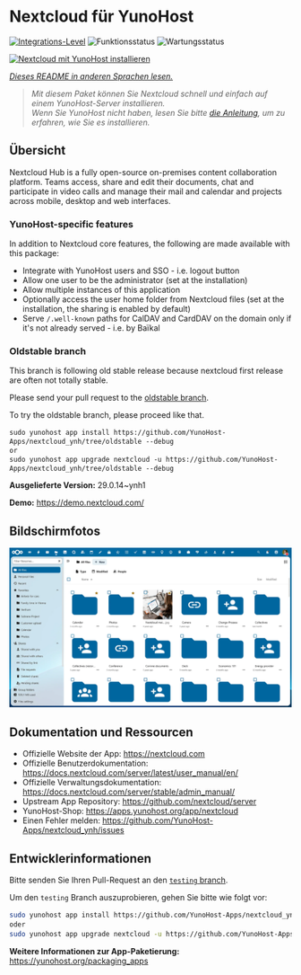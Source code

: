 <!--
N.B.: Diese README wurde automatisch von <https://github.com/YunoHost/apps/tree/master/tools/readme_generator> generiert.
Sie darf NICHT von Hand bearbeitet werden.
-->

# Nextcloud für YunoHost

[![Integrations-Level](https://apps.yunohost.org/badge/integration/nextcloud)](https://ci-apps.yunohost.org/ci/apps/nextcloud/)
![Funktionsstatus](https://apps.yunohost.org/badge/state/nextcloud)
![Wartungsstatus](https://apps.yunohost.org/badge/maintained/nextcloud)

[![Nextcloud mit YunoHost installieren](https://install-app.yunohost.org/install-with-yunohost.svg)](https://install-app.yunohost.org/?app=nextcloud)

*[Dieses README in anderen Sprachen lesen.](./ALL_README.md)*

> *Mit diesem Paket können Sie Nextcloud schnell und einfach auf einem YunoHost-Server installieren.*  
> *Wenn Sie YunoHost nicht haben, lesen Sie bitte [die Anleitung](https://yunohost.org/install), um zu erfahren, wie Sie es installieren.*

## Übersicht

Nextcloud Hub is a fully open-source on-premises content collaboration platform. Teams access, share and edit their documents, chat and participate in video calls and manage their mail and calendar and projects across mobile, desktop and web interfaces.

### YunoHost-specific features

In addition to Nextcloud core features, the following are made available with this package:

 * Integrate with YunoHost users and SSO - i.e. logout button
 * Allow one user to be the administrator (set at the installation)
 * Allow multiple instances of this application
 * Optionally access the user home folder from Nextcloud files (set at the installation, the sharing is enabled by default)
 * Serve `/.well-known` paths for CalDAV and CardDAV on the domain only if it's not already served - i.e. by Baïkal

### Oldstable branch

This branch is following old stable release because nextcloud first release are often not totally stable.

Please send your pull request to the [oldstable branch](https://github.com/YunoHost-Apps/nextcloud_ynh/tree/oldstable).

To try the oldstable branch, please proceed like that.

```
sudo yunohost app install https://github.com/YunoHost-Apps/nextcloud_ynh/tree/oldstable --debug
or
sudo yunohost app upgrade nextcloud -u https://github.com/YunoHost-Apps/nextcloud_ynh/tree/oldstable --debug
```


**Ausgelieferte Version:** 29.0.14~ynh1

**Demo:** <https://demo.nextcloud.com/>

## Bildschirmfotos

![Bildschirmfotos von Nextcloud](./doc/screenshots/screenshot.png)

## Dokumentation und Ressourcen

- Offizielle Website der App: <https://nextcloud.com>
- Offizielle Benutzerdokumentation: <https://docs.nextcloud.com/server/latest/user_manual/en/>
- Offizielle Verwaltungsdokumentation: <https://docs.nextcloud.com/server/stable/admin_manual/>
- Upstream App Repository: <https://github.com/nextcloud/server>
- YunoHost-Shop: <https://apps.yunohost.org/app/nextcloud>
- Einen Fehler melden: <https://github.com/YunoHost-Apps/nextcloud_ynh/issues>

## Entwicklerinformationen

Bitte senden Sie Ihren Pull-Request an den [`testing` branch](https://github.com/YunoHost-Apps/nextcloud_ynh/tree/testing).

Um den `testing` Branch auszuprobieren, gehen Sie bitte wie folgt vor:

```bash
sudo yunohost app install https://github.com/YunoHost-Apps/nextcloud_ynh/tree/testing --debug
oder
sudo yunohost app upgrade nextcloud -u https://github.com/YunoHost-Apps/nextcloud_ynh/tree/testing --debug
```

**Weitere Informationen zur App-Paketierung:** <https://yunohost.org/packaging_apps>
